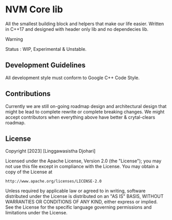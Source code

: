 # NVM Core lib

All the smallest building block and helpers that make our life easier.
Written in C++17 and designed with header only lib and no dependecies lib.

> [!WARNING]
Status : WIP, Experimental & Unstable.

## Development Guidelines

All development style must conform to Google C++ Code Style.

## Contributions

Currently we are still on-going roadmap design and architectural design that might be lead to complete rewrite or complete breaking changes.
We might accept contributors when everything above have better & crytal-clears roadmap.

## License

Copyright [2023] [Linggawasistha Djohari]

Licensed under the Apache License, Version 2.0 (the "License");
you may not use this file except in compliance with the License.
You may obtain a copy of the License at

    http://www.apache.org/licenses/LICENSE-2.0

Unless required by applicable law or agreed to in writing, software
distributed under the License is distributed on an "AS IS" BASIS,
WITHOUT WARRANTIES OR CONDITIONS OF ANY KIND, either express or implied.
See the License for the specific language governing permissions and
limitations under the License.
